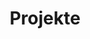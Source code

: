 ---
title: Projekte

# Listing view
view: 2

# Optional banner image (relative to `assets/media/` folder).
banner:
  caption: ''
  image: ''
---